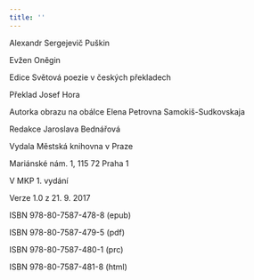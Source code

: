 ```yaml
---
title: ''
---
```


Alexandr Sergejevič Puškin

Evžen Oněgin

Edice Světová poezie v českých překladech

Překlad Josef Hora

Autorka obrazu na obálce Elena Petrovna Samokiš-Sudkovskaja

Redakce Jaroslava Bednářová

Vydala Městská knihovna v Praze

Mariánské nám. 1, 115 72 Praha 1

V MKP 1. vydání

Verze 1.0 z 21. 9. 2017

ISBN 978-80-7587-478-8 (epub)

ISBN 978-80-7587-479-5 (pdf)

ISBN 978-80-7587-480-1 (prc)

ISBN 978-80-7587-481-8 (html)
